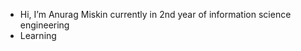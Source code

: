 - Hi, I’m Anurag Miskin currently in 2nd year of information science engineering
- Learning
<!---
AnuragMiskin/AnuragMiskin is a ✨ special ✨ repository because its `README.md` (this file) appears on your GitHub profile.
You can click the Preview link to take a look at your changes.
--->
